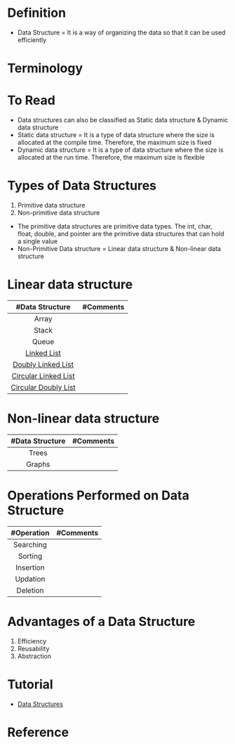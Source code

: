 # Definition
* Data Structure = It is a way of organizing the data so that it can be used efficiently

# Terminology

# To Read
* Data structures can also be classified as Static data structure & Dynamic data structure
* Static data structure = It is a type of data structure where the size is allocated at the compile time. Therefore, the maximum size is fixed
* Dynamic data structure = It is a type of data structure where the size is allocated at the run time. Therefore, the maximum size is flexible

# Types of Data Structures
1. Primitive data structure
2. Non-primitive data structure

* The primitive data structures are primitive data types. The int, char, float, double, and pointer are the primitive data structures that can hold a single value
* Non-Primitive Data structure = Linear data structure & Non-linear data structure

# Linear data structure
| #Data Structure  | #Comments |
| :---: | :---: | 
| Array |  |
| Stack | |
| Queue | |
| [Linked List](https://www.javatpoint.com/singly-linked-list)  | |
| [Doubly Linked List](https://www.javatpoint.com/doubly-linked-list) | |
| [Circular Linked List](https://www.javatpoint.com/circular-singly-linked-list) | |
| [Circular Doubly List](https://www.javatpoint.com/circular-doubly-linked-list) | |


# Non-linear data structure
| #Data Structure  | #Comments |
| :---: | :---: | 
| Trees |  |
| Graphs | |

# Operations Performed on Data Structure
| #Operation | #Comments |
| :---: | :---: | 
| Searching |  |
| Sorting | |
| Insertion | |
| Updation | |
| Deletion | |

# Advantages of a Data Structure
1. Efficiency
2. Reusability
3. Abstraction

# Tutorial
* [Data Structures](https://www.geeksforgeeks.org/data-structures/)

# Reference

